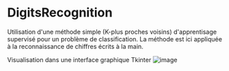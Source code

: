 # DigitsRecognition
Utilisation d'une méthode simple (K-plus proches voisins) d'apprentisage supervisé pour un problème de classification. La méthode est ici appliquée à la reconnaissance de chiffres écrits à la main.

Visualisation dans une interface graphique Tkinter
![image](https://github.com/user-attachments/assets/7e0de7bd-1380-47be-90a9-01af5c370019)
